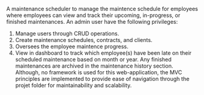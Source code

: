 A maintenance scheduler to manage the maintence schedule for employees where employees can view and track their upcoming, in-progress, or finished maintenances.
An admin user have the following privileges:
  1. Manage users through CRUD operations.
  2. Create maintenance schedules, contracts, and clients.
  3. Oversees the employee maintence progress.
  4. View in dashboard to track which employee(s) have been late on their scheduled maintenance based on month or year.
Any finished maintenances are archived in the maintenance history section.
Although, no framework is used for this web-application, the MVC principles are implemented to provide ease of navigation through the projet folder for maintainability and scalability. 
